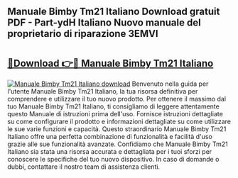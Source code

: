 ## Manuale Bimby Tm21 Italiano Download gratuit PDF - Part-ydH Italiano Nuovo manuale del proprietario di riparazione 3EMVl

# <h2><a href="http://dfchaq.blite.top/?on=Manuale+Bimby+Tm21+Italiano">🔗Download 👉🔴 Manuale Bimby Tm21 Italiano</a></h2>

[![Manuale Bimby Tm21 Italiano download](https://i.imgur.com/lujVjoI.png)](http://dfchaq.blite.top/?on=Manuale+Bimby+Tm21+Italiano)
Benvenuto nella guida per l'utente Manuale Bimby Tm21 Italiano, la tua risorsa definitiva per comprendere e utilizzare il tuo nuovo prodotto. Per ottenere il massimo dal tuo Manuale Bimby Tm21 Italiano, ti consigliamo di leggere attentamente questo Manuale di istruzioni prima dell'uso. Fornisce istruzioni dettagliate su come configurare il prodotto e informazioni dettagliate su come utilizzare le sue varie funzioni e capacità. Questo straordinario Manuale Bimby Tm21 Italiano offre una perfetta combinazione di funzionalità e facilità d'uso grazie alle sue funzionalità avanzate. Confidiamo che Manuale Bimby Tm21 Italiano sia stata una risorsa accurata e dettagliata per i tuoi sforzi per conoscere le specifiche del tuo nuovo dispositivo. In caso di domande o dubbi, contattare il nostro team di assistenza clienti.
